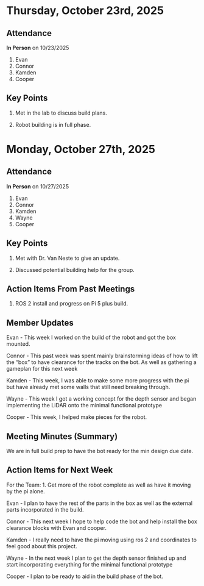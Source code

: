 # Thursday, October 23rd, 2025

## Attendance

**In Person** on 10/23/2025

1. Evan
2. Connor
3. Kamden
4. Cooper

## Key Points

1. Met in the lab to discuss build plans.

2. Robot building is in full phase.

# Monday, October 27th, 2025

## Attendance

**In Person** on 10/27/2025

1. Evan
2. Connor
3. Kamden
4. Wayne
5. Cooper

## Key Points

1. Met with Dr. Van Neste to give an update.

2. Discussed potential building help for the group.

## Action Items From Past Meetings

1. ROS 2 install and progress on Pi 5 plus build.

## Member Updates

Evan - This week I worked on the build of the robot and got the box mounted.

Connor - This past week was spent mainly brainstorming ideas of how to lift the “box” to have clearance for the tracks on the bot. As well as gathering a gameplan for this next week

Kamden - This week, I was able to make some more progress with the pi but have already met some walls that still need breaking through.

Wayne - This week I got a working concept for the depth sensor and began implementing the LiDAR onto the minimal functional prototype

Cooper - This week, I helped make pieces for the robot.

## Meeting Minutes (Summary)
We are in full build prep to have the bot ready for the min design due date.


## Action Items for Next Week

For the Team: 1. Get more of the robot complete as well as have it moving by the pi alone.

Evan - I plan to have the rest of the parts in the box as well as the external parts incorporated in the build.

Connor - This next week I hope to help code the bot and help install the box clearance blocks with Evan and cooper.

Kamden - I really need to have the pi moving using ros 2 and coordinates to feel good about this project.

Wayne - In the next week I plan to get the depth sensor finished up and start incorporating everything for the minimal functional prototype

Cooper - I plan to be ready to aid in the build phase of the bot.
